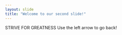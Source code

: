 ```yaml
---
layout: slide
title: "Welcome to our second slide!"
---
```

STRIVE FOR GREATNESS
Use the left arrow to go back!
